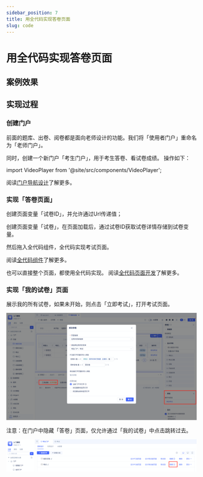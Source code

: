 ```yaml
---
sidebar_position: 7
title: 用全代码实现答卷页面
slug: code
---
```

# 用全代码实现答卷页面

## 案例效果

<VideoPlayer relatePath="/docs/tutorial/code_effect.mp4" />

## 实现过程

### 创建门户

前面的题库、出卷、阅卷都是面向老师设计的功能。我们将「使用者门户」重命名为「老师门户」。

同时，创建一个新门户「考生门户」，用于考生答卷、看试卷成绩。 操作如下：

import VideoPlayer from '@site/src/components/VideoPlayer';

<VideoPlayer relatePath="/docs/tutorial/code_create_shell.mp4" />

阅读[门户导航设计](../../devguide/portal-and-page-development/portal-navigation-design)了解更多。

### 实现「答卷页面」

创建页面变量「试卷ID」，并允许通过Url传递值；

创建页面变量「试卷」，在页面加载后，通过试卷ID获取试卷详情存储到试卷变量。

<VideoPlayer relatePath="/docs/tutorial/code_page_var.mp4" />

然后拖入全代码组件，全代码实现考试页面。

<VideoPlayer relatePath="/docs/tutorial/code_component.mp4" />

阅读[全代码组件](../../devguide/using-functional-components-in-pages/full-code-components)了解更多。

也可以直接整个页面，都使用全代码实现。 阅读[全代码页面开发](../../devguide/portal-and-page-development/full-code-page-development)了解更多。

### 实现「我的试卷」页面

展示我的所有试卷，如果未开始，则点击「立即考试」，打开考试页面。

![](../img/code_173517.png)


注意：在门户中隐藏「答卷」页面，仅允许通过「我的试卷」中点击跳转过去。

![](../img/code_091249.png)